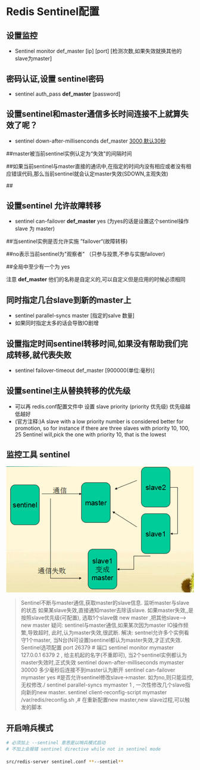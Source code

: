# Redis Sentinel配置

## 设置监控

- Sentinel monitor def_master  [ip] [port] [检测次数,如果失效就换其他的slave为master]

## 密码认证,设置 sentinel密码

- sentinel auth_pass **def_master** [password]

## 设置sentinel和master通信多长时间连接不上就算失效了呢？

- sentinel down-after-millisenconds def_master [3000,默认30秒](单位毫秒)

##master被当前sentinel实例认定为“失效"的间隔时间

##如果当前sentinel与master直接的通讯中,在指定的时间内没有相应或者没有相应错误代码,那么当前sentinel就会认定master失效(SDOWN,主观失效)

##<mastername><millseconds>

## 设置sentinel 允许故障转移

- sentinel can-failover **def_master** yes   (为yes的话是设置这个sentinel操作 slave 为 master)

##当sentinel实例是否允许实施 ”failover“(故障转移)

##no表示当前sentinel为"观察者" （只参与投票,不参与实施failover)

##全局中至少有一个为 yes

注意  **def_master** 他们的名称是自定义的,可以自定义但是应用的时候必须相同

## 同时指定几台slave到新的master上

- sentinel parallel-syncs master [指定的salve 数量]
- 如果同时指定太多的话会导致IO剧增

## 设置指定时间sentinel转移时间,如果没有帮助我们完成转移,就代表失败

- sentinel failover-timeout def_master [900000(单位:毫秒)]

## 设置sentinel主从替换转移的优先级

- 可以再 redis.conf配置文件中 设置 slave priority (priority  优先级) 优先级越低越好
- (官方注释:)A slave with a low priority number is considered better for promotion, so for instance if there are three slaves with priority 10, 100, 25 Sentinel will,pick the one with priority 10, that is the lowest

## 监控工具 sentinel

![Redis%20Sentinel%E9%85%8D%E7%BD%AE%20c0d269070d5e4fa388cabb050b0ba32d/a.png](Redis%20Sentinel%E9%85%8D%E7%BD%AE%20c0d269070d5e4fa388cabb050b0ba32d/a.png)

> Sentinel不断与master通信,获取master的slave信息.
监听master与slave的状态
如果某slave失效,直接通知master去除该slave.
如果master失效,,是按照slave优先级(可配置), 选取1个slave做 new master
,把其他slave--> new master
疑问: sentinel与master通信,如果某次因为master IO操作频繁,导致超时,
此时,认为master失效,很武断.
解决: sentnel允许多个实例看守1个master, 当N台(N可设置)sentinel都认为master失效,才正式失效.
Sentinel选项配置
port 26379 # 端口
sentinel monitor mymaster 127.0.0.1 6379 2 ,
给主机起的名字(不重即可),
当2个sentinel实例都认为master失效时,正式失效
sentinel down-after-milliseconds mymaster 30000 多少毫秒后连接不到master认为断开
sentinel can-failover mymaster yes #是否允许sentinel修改slave->master. 如为no,则只能监控,无权修改./
sentinel parallel-syncs mymaster 1 , 一次性修改几个slave指向新的new master.
sentinel client-reconfig-script mymaster /var/redis/reconfig.sh ,# 在重新配置new master,new slave过程,可以触发的脚本

## 开启哨兵模式

```bash
# 必须加上 --sentinel 意思是以哨兵模式启动
# 不加上会报错 sentinel directive while not in sentinel mode

src/redis-server sentinel.conf **--sentiel**
```